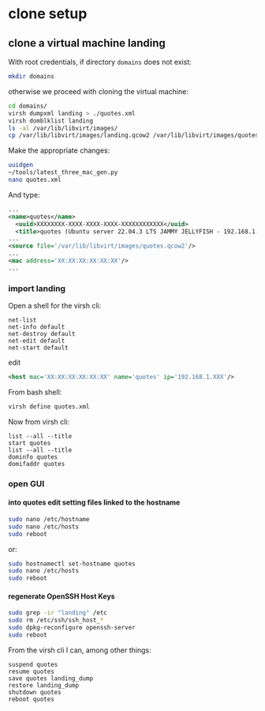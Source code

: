 # clone setup

## clone a virtual machine landing

With root credentials, if directory `domains` does not exist:

```bash
mkdir domains
```

otherwise we proceed with cloning the virtual machine:

```bash
cd domains/
virsh dumpxml landing > ./quotes.xml
virsh domblklist landing
ls -al /var/lib/libvirt/images/
cp /var/lib/libvirt/images/landing.qcow2 /var/lib/libvirt/images/quotes.qcow2
```

Make the appropriate changes:

```bash
uuidgen
~/tools/latest_three_mac_gen.py
nano quotes.xml
```

And type:

```xml
...
<name>quotes</name>
  <uuid>XXXXXXXX-XXXX-XXXX-XXXX-XXXXXXXXXXXX</uuid>
  <title>quotes (Ubuntu server 22.04.3 LTS JAMMY JELLYFISH - 192.168.1.XXX)</title>
...
<source file='/var/lib/libvirt/images/quotes.qcow2'/>
...
<mac address='XX:XX:XX:XX:XX:XX'/>
...
```

### import landing

Open a shell for the virsh cli:

```shell
net-list
net-info default
net-destroy default
net-edit default
net-start default
```

edit

```xml
<host mac='XX:XX:XX:XX:XX:XX' name='quotes' ip='192.168.1.XXX'/>
```

From bash shell:

```bash
virsh define quotes.xml
```

Now from virsh cli:

```shell
list --all --title
start quotes
list --all --title
dominfo quotes
domifaddr quotes
```

### open GUI

#### into quotes edit setting files linked to the hostname

```bash
sudo nano /etc/hostname
sudo nano /etc/hosts
sudo reboot
```

or:

```bash
sudo hostnamectl set-hostname quotes
sudo nano /etc/hosts
sudo reboot
```

#### regenerate OpenSSH Host Keys

```bash
sudo grep -ir "landing" /etc
sudo rm /etc/ssh/ssh_host_*
sudo dpkg-reconfigure openssh-server
sudo reboot
```

From the virsh cli I can, among other things:

```shell
suspend quotes
resume quotes
save quotes landing_dump
restore landing_dump
shutdown quotes
reboot quotes
```
